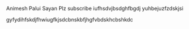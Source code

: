 Animesh Palui Sayan
Plz subscribe
iufhsdvjbsdghfbgdj
yuhbejuzfzdskjsi


gyfydihfskdjfhwiugfkjsdcbnskbfjhgfvbdskhcbshkdc